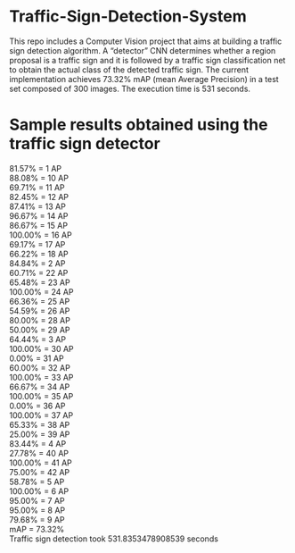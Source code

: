 # Traffic-Sign-Detection-System

This repo includes a Computer Vision project that aims at building a traffic sign detection algorithm. A “detector” CNN determines whether a region proposal is a traffic sign and it is followed by a traffic sign classification net to obtain the actual class of the detected traffic sign. The current implementation achieves 73.32% mAP (mean Average Precision) in a test set composed of 300 images. The execution time is 531 seconds.

# Sample results obtained using the traffic sign detector
81.57% = 1 AP  
88.08% = 10 AP  
69.71% = 11 AP  
82.45% = 12 AP  
87.41% = 13 AP  
96.67% = 14 AP  
86.67% = 15 AP  
100.00% = 16 AP  
69.17% = 17 AP  
66.22% = 18 AP  
84.84% = 2 AP  
60.71% = 22 AP  
65.48% = 23 AP  
100.00% = 24 AP  
66.36% = 25 AP  
54.59% = 26 AP  
80.00% = 28 AP  
50.00% = 29 AP  
64.44% = 3 AP  
100.00% = 30 AP  
0.00% = 31 AP  
60.00% = 32 AP  
100.00% = 33 AP  
66.67% = 34 AP  
100.00% = 35 AP  
0.00% = 36 AP  
100.00% = 37 AP  
65.33% = 38 AP  
25.00% = 39 AP  
83.44% = 4 AP  
27.78% = 40 AP  
100.00% = 41 AP  
75.00% = 42 AP  
58.78% = 5 AP  
100.00% = 6 AP  
95.00% = 7 AP  
95.00% = 8 AP  
79.68% = 9 AP  
mAP = 73.32%  
Traffic sign detection took 531.8353478908539 seconds    
